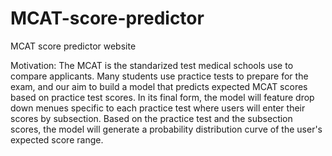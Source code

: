# MCAT-score-predictor
MCAT score predictor website

Motivation: The MCAT is the standarized test medical schools use to compare applicants. Many students use practice tests to prepare for the exam, and our aim to build a model that predicts expected MCAT scores based on practice test scores. In its final form, the model will feature drop down menues specific to each practice test where users will enter their scores by subsection. Based on the practice test and the subsection scores, the model will generate a probability distribution curve of the user's expected score range. 